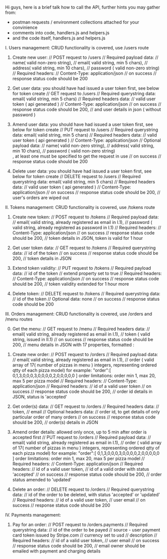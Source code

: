 Hi guys, here is a brief talk how to call the API,
further hints you may gather from:
  - postman requests / environment collections attached for your convinience
  - comments into code, handlers.js and helpers.js
  - and the code itself, handlers.js and helpers.js

I. Users management: CRUD functionality is covered, use /users route

  1. Create new user:
    // POST request to /users
    // Required payload data: 
        // name( valid non-zero string), 
        // email( valid string, min 5 chars), 
        // address( valid string, min 10 chars), 
        // password ( valid non-zero string)
    // Required headers: 
      // Content-Type: application/json
    // on success 
        // response status code should be 200

  2. Get user data: you should have had issued a user token first, see below for token create
    // GET request to /users
    // Required querystring data: email( valid string, min 5 chars)
    // Required headers data: 
        // valid user token ( api generated )
        // Content-Type: application/json
    // on success 
      // response status code should be 200, 
      // and user details in json ( without password )

  3. Amend user data: you should have had issued a user token first, see below for token create
    // PUT request to /users
    // Required querystring data: email( valid string, min 5 chars)
    // Required headers data: 
        // valid user token ( api generated )
        // Content-Type: application/json
    // Optional payload data: 
        // name( valid non-zero string), 
        // address( valid string, min 10 chars), 
        // password ( valid non-zero string)       
      , at least one must be specified to get the request in use
    // on success 
        // response status code should be 200

  4. Delete user data: you should have had issued a user token first, see below for token create
    // DELETE request to /users
    // Required querystring data: email( valid string, min 5 chars)
    // Required headers data: 
        // valid user token ( api generated )
        // Content-Type: application/json
    // on success 
        // response status code should be 200,
        // user's orders are wiped out

II. Tokens management: CRUD functionality is covered, use /tokens route

  1. Create new token:
    // POST request to /tokens
    // Required payload data: 
        // email( valid string, already registered as email in I.1), 
        // password ( valid string, already registered as password in I.1)
    // Required headers: 
        // Content-Type: application/json
    // on success 
        // response status code should be 200, 
        // token details in JSON, token is valid for 1 hour

  2. Get user token data: 
    // GET request to /tokens
    // Required querystring data: 
        // id of the token
    // on success 
        // response status code should be 200, 
        // token details in JSON

  3. Extend token validity: 
    // PUT request to /tokens
    // Required payload data: 
        // id of the token 
        // extend property set to true
    // Required headers: 
        // Content-Type: application/json
    // on success 
        // response status code should be 200, 
        // token validity extended for 1 hour more

  4. Delete token: 
    // DELETE request to /tokens
    // Required querystring data: 
        // id of the token
    // Optional data: none
    // on success 
        // response status code should be 200

III. Orders management: CRUD functionality is covered, use /orders and /menu routes

  0. Get the menu:
    // GET request to /menu
    // Required headers data: 
        // email( valid string, already registered as email in I.1), 
        // token ( valid string, issued in II.1)
    // on success 
        // response status code should be 200, 
        // menu details in JSON with 17 properties, formatted <pizza model>:<price in usd>

  1. Create new order:
    // POST request to /orders
    // Required payload data: 
        // email( valid string, already registered as email in I.1), 
        // order ( valid array of 17( number of pizzas in menu ) integers, representing ordered qtty of each pizza model)
           for example: "order":[ 0,1,3,0,0,0,3,0,0,0,0,2,0,0,0,0,0 ]
           order limitations: order min 1, max 20, max 5 per pizza model
    // Required headers: 
        // Content-Type: application/json
    // Required headers: 
        // id of a valid user token
    // on success 
        // response status code should be 200, 
        // order id details in JSON, status is 'accepted'
    
  2. Get order(s) data: 
    // GET request to /orders
    // Required headers data: 
        // token, 
        // email
    // Optional headers data: 
        // order id, to get details of only particular order of many orders
    // on success 
        // response status code should be 200, 
        // order(s) details in JSON

  3. Amend order details: allowed only once, up to 5 min after order is accepted first 
    // PUT request to /orders
    // Required payload data: 
        // email( valid string, already registered as email in I.1), 
        // order ( valid array of 17( number of pizzas in menu ) integers, representing ordered qtty of each pizza model)
           for example: "order":[ 0,1,3,0,0,0,3,0,0,0,0,2,0,0,0,0,0 ]
           order limitations: order min 1, max 20, max 5 per pizza model
    // Required headers: 
        // Content-Type: application/json
    // Required headers: 
        // id of a valid user token, 
        // id of a valid order with status 'accepted'
    // on success 
        // response status code should be 200, 
        // order status amended to 'updated'

  4. Delete an order: 
    // DELETE request to /orders
    // Required querystring data: 
        // id of the order to be deleted, with status 'accepted' or 'updated'
    // Required headers: 
        // id of a valid user token, 
        // user email
    // on success 
        // response status code should be 200

IV. Payments management:

  1. Pay for an order:
    // POST request to /orders.payments
    // Required querystring data:
        // id of the order to be payed
        // source - user payment card token issued by Stripe.com
        // currency set to usd
        // description 
    // Required headers: 
        // id of a valid user token, 
        // user email
    // on success 
        // response status code should be 200, 
        // email owner should be emailed with payment and charging details
  